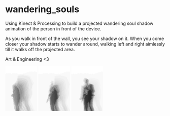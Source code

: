 # wandering_souls
Using Kinect &amp; Processing to build a projected wandering soul shadow animation of the person in front of the device. 

As you walk in front of the wall, you see your shadow on it. When you come closer your shadow starts to wander around, walking left and right aimlessly till it walks off the projected area.

Art & Engineering <3

<img src="01.png" width="100">
<img src="02.png" width="100">
<img src="03.png" width="100">
